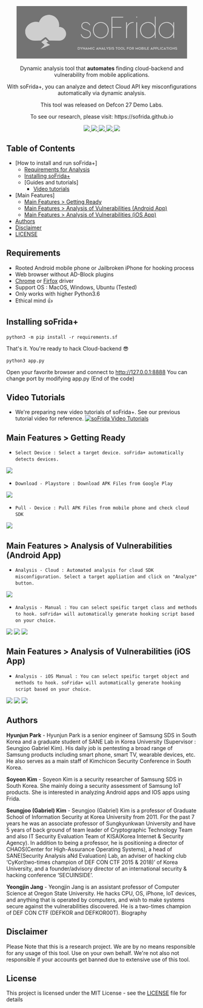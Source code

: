 
<p align="center">
  <img src="static/README_Images/soFrida_Logo.png" width="450">
  <p align="center">Dynamic analysis tool that <b>automates</b> finding cloud-backend and vulnerability from mobile applications.<p>
 <p align="center"> With soFrida+, you can analyze and detect Cloud API key misconfigurations automatically via dynamic analysis.<P>
<p align="center">This tool was released on Defcon 27 Demo Labs.<P>
<p align="center">To see our research, please visit: https://sofrida.github.io<P>


  <p align="center">
    <a href="LICENSE">
      <img src="https://img.shields.io/badge/license-GPLv3-blue.svg" />
    </a>
    <a href="https://frida.re">
    	<img src="https://img.shields.io/badge/Powered%20by-Frida-red" />
    </a>
    <a href="https://github.com/SeleniumHQ/selenium">
      <img src="https://img.shields.io/badge/built%20with-Selenium-yellow.svg" />
    </a>
    <a href="https://www.python.org/">
    	<img src="https://img.shields.io/badge/built%20with-Python3-red.svg" />
    </a>
    <a href="https://socket.io">
    	<img src="https://img.shields.io/badge/Logging%20with-socketio-orange.svg" />
    </a>
  </p>
</p>


## Table of Contents
- [How to install and run soFrida+]
  * [Requirements for Analysis](#requirements)
  * [Installing soFrida+](#installing-sofrida)
  * [Guides and tutorials]
    * [Video tutorials](#video-tutorials)
- [Main Features]
    * [Main Features > Getting Ready](#main-features--getting-ready)
    * [Main Features > Analysis of Vulnerabilities (Android App)](#main-features--analysis-of-vulnerabilities-android-app)
    * [Main Features > Analysis of Vulnerabilities (iOS App)](#main-features--analysis-of-vulnerabilities-ios-app)
- [Authors](#authors)
- [Disclaimer](#disclaimer)
- [LICENSE](#license)


## Requirements
* Rooted Android mobile phone or Jailbroken iPhone for hooking process
* Web browser without AD-Block plugins
* [Chrome](https://chromedriver.chromium.org/downloads) or [Firfox](https://github.com/mozilla/geckodriver/releases) driver 
* Support OS : MacOS, Windows, Ubuntu (Tested)
* Only works with higher Python3.6
* Ethical mind 👍


## Installing soFrida+
```python3 -m pip install -r requirements.sf```

That's it. You're ready to hack Cloud-backend 😎

```python3 app.py```

Open your favorite browser and connect to http://127.0.0.1:8888
You can change port by modifying app.py (End of the code)


## Video Tutorials
- We're preparing new video tutorials of soFrida+. See our previous tutorial video for reference.
[![soFrida Video Tutorials](https://img.youtube.com/vi/l8B3vrJg7zk/0.jpg)](https://youtu.be/l8B3vrJg7zk "Click on to watch tutorials")


## Main Features > Getting Ready
- ```Select Device : Select a target device. soFrida+ automatically detects devices.```
<img src = 'static/README_Images/select_device.png'>


- ```Download - Playstore : Download APK Files from Google Play```
<img src = 'static/README_Images/apk_download.png'>


- ```Pull - Device : Pull APK Files from mobile phone and check cloud SDK```
<img src = 'static/README_Images/pull_device.png'>


## Main Features > Analysis of Vulnerabilities (Android App)
- ```Analysis - Cloud : Automated analysis for cloud SDK misconfiguration. Select a target appliation and click on "Analyze" button.```
<img src = 'static/README_Images/analysis_cloud_select.png'>


- ```Analysis - Manual : You can select speific target class and methods to hook. soFrida+ will automatically generate hooking script based on your choice.```
<img src = 'static/README_Images/select_class.png'>

<img src = 'static/README_Images/select_method.png'>

<img src = 'static/README_Images/code_modification.png'>

## Main Features > Analysis of Vulnerabilities (iOS App)
- ```Analysis - iOS Manual : You can select speific target object and methods to hook. soFrida+ will automatically generate hooking script based on your choice.```
<img src = 'static/README_Images/iOS_Manual.png'>

<img src = 'static/README_Images/iOS_Object.png'>

<img src = 'static/README_Images/iOS_hook.png'>


## Authors
**Hyunjun Park** - Hyunjun Park is a senior engineer of Samsung SDS in South Korea and a graduate student of SANE Lab in Korea University (Supervisor : Seungjoo Gabriel Kim). His daily job is pentesting a broad range of Samsung products including smart phone, smart TV, wearable devices, etc. He also serves as a main staff of Kimchicon Security Conference in South Korea.

**Soyeon Kim** - Soyeon Kim is a security researcher of Samsung SDS in South Korea. She mainly doing a security assessment of Samsung IoT products. She is interested in analyzing Android apps and IOS apps using Frida.

**Seungjoo (Gabriel) Kim** - Seungjoo (Gabriel) Kim is a professor of Graduate School of Information Security at Korea University from 2011. For the past 7 years he was an associate professor of Sungkyunkwan University and have 5 years of back ground of team leader of Cryptographic Technology Team and also IT Security Evaluation Team of KISA(Korea Internet & Security Agency). In addition to being a professor, he is positioning a director of CHAOS(Center for High-Assurance Operating Systems), a head of SANE(Security Analysis aNd Evaluation) Lab, an adviser of hacking club ‘CyKor(two-times champion of DEF CON CTF 2015 & 2018)’ of Korea University, and a founder/advisory director of an international security & hacking conference ‘SECUINSIDE’. 

**Yeongjin Jang** - Yeongjin Jang is an assistant professor of Computer Science at Oregon State University. He hacks CPU, OS, iPhone, IoT devices, and anything that is operated by computers, and wish to make systems secure against the vulnerabilities discovered. He is a two-times champion of DEF CON CTF (DEFKOR and DEFKOR00T). Biography

## Disclaimer
Please Note that this is a research project. We are by no means responsible for any usage of this tool. Use on your own behalf. We're not also not responsible if your accounts get banned due to extensive use of this tool.


## License
This project is licensed under the MIT License - see the [LICENSE](LICENSE) file for details


